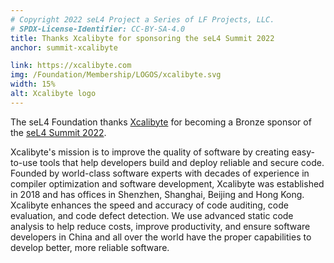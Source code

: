 ```yaml
---
# Copyright 2022 seL4 Project a Series of LF Projects, LLC.
# SPDX-License-Identifier: CC-BY-SA-4.0
title: Thanks Xcalibyte for sponsoring the seL4 Summit 2022
anchor: summit-xcalibyte

link: https://xcalibyte.com
img: /Foundation/Membership/LOGOS/xcalibyte.svg
width: 15%
alt: Xcalibyte logo
---
```


The seL4 Foundation thanks [Xcalibyte](https://xcalibyte.com) for becoming a
Bronze sponsor of the [seL4 Summit 2022](../Foundation/Summit/2022).

Xcalibyte's mission is to improve the quality of software by creating
easy-to-use tools that help developers build and deploy reliable and secure
code. Founded by world-class software experts with decades of experience in
compiler optimization and software development, Xcalibyte was established in
2018 and has offices in Shenzhen, Shanghai, Beijing and Hong Kong. Xcalibyte
enhances the speed and accuracy of code auditing, code evaluation, and code
defect detection. We use advanced static code analysis to help reduce costs,
improve productivity, and ensure software developers in China and all over the
world have the proper capabilities to develop better, more reliable software.

